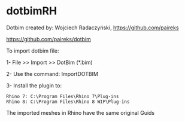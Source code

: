 # dotbimRH

Dotbim created by: Wojciech Radaczyński, https://github.com/paireks

https://github.com/paireks/dotbim

To import dotbim file:

1- File >> Import >> DotBim (*.bim)

2- Use the command: ImportDOTBIM

3- Install the plugin to: 

	Rhino 7: C:\Program Files\Rhino 7\Plug-ins
	Rhino 8: C:\Program Files\Rhino 8 WIP\Plug-ins

The imported meshes in Rhino have the same original Guids
